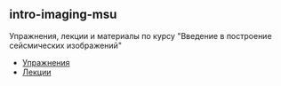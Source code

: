 ## intro-imaging-msu

Упражнения, лекции и материалы по курсу "Введение в построение сейсмических изображений"

- [Упражнения](exercises)
- [Лекции](lectures)

